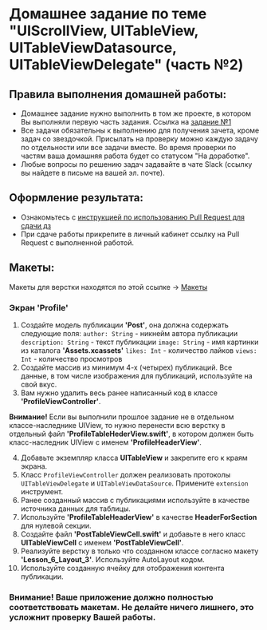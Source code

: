 # Домашнее задание по теме "UIScrollView, UITableView, UITableViewDatasource, UITableViewDelegate" (часть №2)

## Правила выполнения домашней работы:

* Домашнее задание нужно выполнить в том же проекте, в котором Вы выполняли первую часть задания. Ссылка на [задание №1](https://github.com/netology-code/iosui-homeworks/edit/master/2.3/2.3.part_1.md)
* Все задачи обязательны к выполнению для получения зачета, кроме задач со звездочкой. Присылать на проверку можно каждую задачу по отдельности или все задачи вместе. Во время проверки по частям ваша домашняя работа будет со статусом "На доработке".
* Любые вопросы по решению задач задавайте в чате Slack (ссылку вы найдете в письме на вашей эл. почте).

## Оформление результата:

* Ознакомьтесь с [инструкцией по использованию Pull Request для сдачи дз](https://github.com/netology-code/iosint-homeworks/blob/main/Pull%20request's%20guideline.md)
* При сдаче работы прикрепите в личный кабинет ссылку на Pull Request с выполненной работой.

## Макеты:
Макеты для верстки находятся по этой ссылке -> [Макеты](https://github.com/netology-code/iosui-homeworks/blob/master/2.3/TableView_ScrollView_макеты/Макеты%202.png)

### Экран 'Profile'
1. Создайте модель публикации <b>'Post'</b>, она должна содержать следующие поля: 
`author: String` - никнейм автора публикации
`description: String` - текст публикации
`image: String` - имя картинки из каталога <b>'Assets.xcassets'</b>
`likes: Int` - количество лайков 
`views: Int` - количество просмотров
2. Создайте массив из минимум 4-х (четырех) публикаций. Все данные, в том числе изображения для публикаций, используйте на свой вкус. 
3. Вам нужно удалить весь ранее написанный код в классе <b>'ProfileViewController'</b>. 

**Внимание!** Если вы выполнили прошлое задание не в отдельном классе-наследнике UIView, то нужно перенести всю верстку в отдельный файл <b>'ProfileTableHederView.swift'</b>, в котором должен быть класс-наследник UIView с именем <b>'ProfileHeaderView'</b>.

4. Добавьте экземпляр класса <b>UITableView</b> и закрепите его к краям экрана.
5. Класс `ProfileViewController` должен реализовать протоколы `UITableViewDelegate` и `UITableViewDataSource`. Примените `extension` инструмент.
6. Ранее созданный массив с публикациями используйте в качестве источника данных для таблицы.
7. Используйте **'ProfileTableHeaderView'** в качестве **HeaderForSection** для нулевой секции. 
8. Создайте файл <b>'PostTableViewCell.swift'</b> и добавьте в него класс <b>UITableViewCell</b> с именем <b>'PostTableViewCell'</b>.
9. Реализуйте верстку в только что созданном классе согласно макету <b>'Lesson_6_Layout_3'</b>. Используйте AutoLayout кодом.
10. Используйте созданную ячейку для отображения контента публикации.

### Внимание! Ваше приложение должно полностью соответствовать макетам. Не делайте ничего лишнего, это усложнит проверку Вашей работы.
